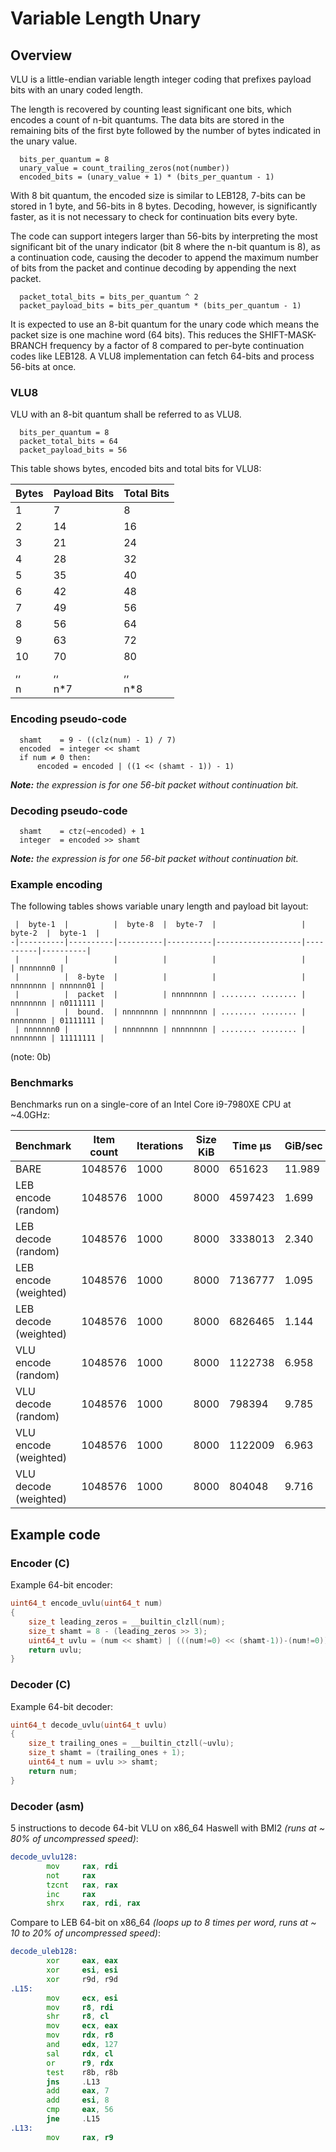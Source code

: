 # Variable Length Unary

## Overview

VLU is a little-endian variable length integer coding
that prefixes payload bits with an unary coded length.

The length is recovered by counting least significant one
bits, which encodes a count of n-bit quantums. The data bits
are stored in the remaining bits of the first byte followed
by the number of bytes indicated in the unary value.

```
  bits_per_quantum = 8
  unary_value = count_trailing_zeros(not(number))
  encoded_bits = (unary_value + 1) * (bits_per_quantum - 1)
```

With 8 bit quantum, the encoded size is similar to LEB128, 
7-bits can be stored in 1 byte, and 56-bits in 8 bytes.
Decoding, however, is significantly faster, as it is not
necessary to check for continuation bits every byte.

The code can support integers larger than 56-bits by
interpreting the most significant bit of the unary indicator
(bit 8 where the n-bit quantum is 8), as a continuation code,
causing the decoder to append the maximum number of bits from
the packet and continue decoding by appending the next packet.

```
  packet_total_bits = bits_per_quantum ^ 2
  packet_payload_bits = bits_per_quantum * (bits_per_quantum - 1)
```

It is expected to use an 8-bit quantum for the unary code
which means the packet size is one machine word (64 bits).
This reduces the SHIFT-MASK-BRANCH frequency by a factor of 8
compared to per-byte continuation codes like LEB128. A VLU8
implementation can fetch 64-bits and process 56-bits at once.


### VLU8

VLU with an 8-bit quantum shall be referred to as VLU8.

```
  bits_per_quantum = 8
  packet_total_bits = 64
  packet_payload_bits = 56
```

This table shows bytes, encoded bits and total bits for VLU8:

| Bytes | Payload Bits |   Total Bits |
|-------|--------------|--------------|
|     1 |            7 |            8 |
|     2 |           14 |           16 |
|     3 |           21 |           24 |
|     4 |           28 |           32 |
|     5 |           35 |           40 |
|     6 |           42 |           48 |
|     7 |           49 |           56 |
|     8 |           56 |           64 |
|     9 |           63 |           72 |
|    10 |           70 |           80 |
|    ,, |           ,, |           ,, |
|     n |          n*7 |          n*8 |

### Encoding pseudo-code

```
  shamt    = 9 - ((clz(num) - 1) / 7)
  encoded  = integer << shamt
  if num ≠ 0 then:
      encoded = encoded | ((1 << (shamt - 1)) - 1)
```

_**Note:** the expression is for one 56-bit packet without continuation bit._

### Decoding pseudo-code

```
  shamt    = ctz(~encoded) + 1
  integer  = encoded >> shamt
```

_**Note:** the expression is for one 56-bit packet without continuation bit._

### Example encoding

The following tables shows variable unary length and payload bit layout:

```
 |  byte-1  |          |  byte-8  |  byte-7  |                   |  byte-2  |  byte-1  |
-|----------|----------|----------|----------|-------------------|----------|----------|
 |          |          |          |          |                   |          | nnnnnnn0 |
 |          |  8-byte  |          |          |                   | nnnnnnnn | nnnnnn01 |
 |          |  packet  |          | nnnnnnnn | ........ ........ | nnnnnnnn | n0111111 |
 |          |  bound.  | nnnnnnnn | nnnnnnnn | ........ ........ | nnnnnnnn | 01111111 |
 | nnnnnnn0 |          | nnnnnnnn | nnnnnnnn | ........ ........ | nnnnnnnn | 11111111 |
```

(note: 0b)

### Benchmarks

Benchmarks run on a single-core of an Intel Core i9-7980XE CPU at \~4.0GHz:

|Benchmark                     |Item count|Iterations|Size KiB  |Time µs   |GiB/sec   |
|------------------------------|----------|----------|----------|----------|----------|
|BARE                          |1048576   |1000      |8000      |651623    |   11.989 |
|LEB encode (random)           |1048576   |1000      |8000      |4597423   |    1.699 |
|LEB decode (random)           |1048576   |1000      |8000      |3338013   |    2.340 |
|LEB encode (weighted)         |1048576   |1000      |8000      |7136777   |    1.095 |
|LEB decode (weighted)         |1048576   |1000      |8000      |6826465   |    1.144 |
|VLU encode (random)           |1048576   |1000      |8000      |1122738   |    6.958 |
|VLU decode (random)           |1048576   |1000      |8000      |798394    |    9.785 |
|VLU encode (weighted)         |1048576   |1000      |8000      |1122009   |    6.963 |
|VLU decode (weighted)         |1048576   |1000      |8000      |804048    |    9.716 |

## Example code

### Encoder (C)

Example 64-bit encoder:

```C
uint64_t encode_uvlu(uint64_t num)
{
    size_t leading_zeros = __builtin_clzll(num);
    size_t shamt = 8 - (leading_zeros >> 3);
    uint64_t uvlu = (num << shamt) | (((num!=0) << (shamt-1))-(num!=0));
    return uvlu;
}
```

### Decoder (C)

Example 64-bit decoder:

```C
uint64_t decode_uvlu(uint64_t uvlu)
{
    size_t trailing_ones = __builtin_ctzll(~uvlu);
    size_t shamt = (trailing_ones + 1);
    uint64_t num = uvlu >> shamt;
    return num;
}
```

### Decoder (asm)

5 instructions to decode 64-bit VLU on x86_64 Haswell with BMI2 _(runs at ~ 80% of uncompressed speed)_:

```asm
decode_uvlu128:
        mov     rax, rdi
        not     rax
        tzcnt   rax, rax
        inc     rax
        shrx    rax, rdi, rax
```

Compare to LEB 64-bit on x86_64 _(loops up to 8 times per word, runs at ~ 10 to 20% of uncompressed speed)_:

```asm
decode_uleb128:
        xor     eax, eax
        xor     esi, esi
        xor     r9d, r9d
.L15:
        mov     ecx, esi
        mov     r8, rdi
        shr     r8, cl
        mov     ecx, eax
        mov     rdx, r8
        and     edx, 127
        sal     rdx, cl
        or      r9, rdx
        test    r8b, r8b
        jns     .L13
        add     eax, 7
        add     esi, 8
        cmp     eax, 56
        jne     .L15
.L13:
        mov     rax, r9
```